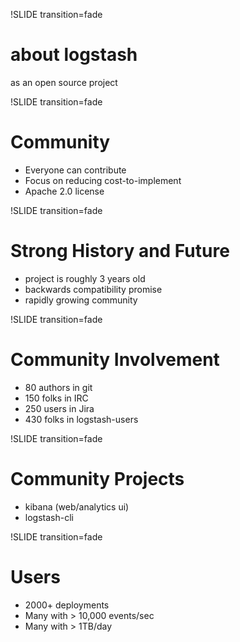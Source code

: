 !SLIDE transition=fade
# about logstash

as an open source project

!SLIDE transition=fade
# Community

* Everyone can contribute
* Focus on reducing cost-to-implement
* Apache 2.0 license

!SLIDE transition=fade
# Strong History and Future

* project is roughly 3 years old
* backwards compatibility promise
* rapidly growing community

!SLIDE transition=fade
# Community Involvement

* 80 authors in git
* 150 folks in IRC
* 250 users in Jira
* 430 folks in logstash-users

!SLIDE transition=fade
# Community Projects

* kibana (web/analytics ui)
* logstash-cli

!SLIDE transition=fade
# Users

* 2000+ deployments
* Many with > 10,000 events/sec
* Many with > 1TB/day
